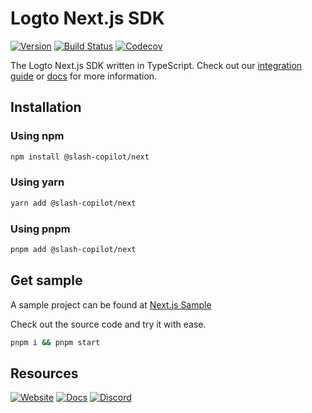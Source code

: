 # Logto Next.js SDK
[![Version](https://img.shields.io/npm/v/@slash-copilot/next)](https://www.npmjs.com/package/@slash-copilot/next)
[![Build Status](https://github.com/logto-io/js/actions/workflows/main.yml/badge.svg)](https://github.com/logto-io/js/actions/workflows/main.yml)
[![Codecov](https://img.shields.io/codecov/c/github/logto-io/js)](https://app.codecov.io/gh/logto-io/js?branch=master)

The Logto Next.js SDK written in TypeScript. Check out our [integration guide](https://docs.logto.io/docs/recipes/integrate-logto/next-js) or [docs](https://docs.logto.io/sdk/JavaScript/next/) for more information.

## Installation

### Using npm

```bash
npm install @slash-copilot/next
```

### Using yarn

```bash
yarn add @slash-copilot/next
```

### Using pnpm

```bash
pnpm add @slash-copilot/next
```

## Get sample

A sample project can be found at [Next.js Sample](https://github.com/logto-io/js/tree/master/packages/next-sample)

Check out the source code and try it with ease.

```bash
pnpm i && pnpm start
```

## Resources

[![Website](https://img.shields.io/badge/website-logto.io-8262F8.svg)](https://logto.io/)
[![Docs](https://img.shields.io/badge/docs-logto.io-green.svg)](https://docs.logto.io/sdk/JavaScript/next/)
[![Discord](https://img.shields.io/discord/965845662535147551?logo=discord&logoColor=ffffff&color=7389D8&cacheSeconds=600)](https://discord.gg/UEPaF3j5e6)
